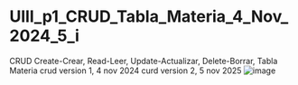 # Ulll_p1_CRUD_Tabla_Materia_4_Nov_2024_5_i
CRUD Create-Crear, Read-Leer, Update-Actualizar, Delete-Borrar, Tabla Materia
crud version 1, 4 nov 2024
curd version 2, 5 nov 2025
![image](https://github.com/user-attachments/assets/2120b681-40c4-4e6c-ad2e-78aea34d5cac)

